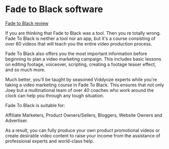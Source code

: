 

 
<h1>Fade to Black software</h1>


<a href="https://www.osmreview.com/2020/04/fade-to-black-review.html?m=1">Fade to Black review</a>


If you are thinking that Fade to Black was a tool. Then you re totally wrong. Fade To Black is neither a tool nor an app, but it's a course consisting of over 80 videos that will teach you the entire video production process.



Fade To Black also offers you the most important information before beginning to plan a video marketing campaign. This includes basic lessons on editing footage, voiceover, scripting, creating a footage teaser effect, and so much more.



Much better, you'll be taught by seasoned Viddyoze experts while you're taking a video marketing course in Fade To Black. This ensures that not only Joey but a multinational team of over 40 coaches who work around the clock can help you through any tough situation.



Fade To Black is suitable for:



Affiliate Marketers, Product Owners/Sellers, Bloggers, Website Owners and Advertiser.



As a result, you can fully produce your own product promotional videos or create desirable video content to raise your income from the assistance of professional experts and world-class help.








 

























 
